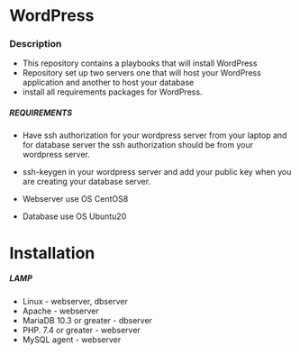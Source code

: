 # WordPress



### Description

- This repository contains a playbooks that will install WordPress
- Repository set up two servers one that will host your WordPress application and another to host your database
- install all requirements packages for WordPress.


##### REQUIREMENTS


- Have ssh authorization for your wordpress server from your laptop and   for database server the ssh authorization should be from your wordpress server.
- ssh-keygen in your wordpress server and add your public key when you are creating your database server.

- Webserver use OS CentOS8

- Database use OS Ubuntu20

# Installation

##### LAMP

- Linux                   - webserver, dbserver
- Apache                  - webserver
- MariaDB 10.3 or greater - dbserver
- PHP. 7.4 or greater     - webserver
- MySQL agent             - webserver



